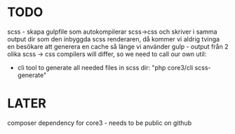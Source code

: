 # TODO

scss - skapa gulpfile som autokompilerar scss->css och skriver i samma output dir som den inbyggda scss renderaren,
    då kommer vi aldrig tvinga en besökare att generera en cache så länge vi använder gulp
    - output från 2 olika scss -> css compilers will differ, so we need to call our own util:

* cli tool to generate all needed files in scss dir:
    "php core3/cli scss-generate"



# LATER

composer dependency for core3
    - needs to be public on github
